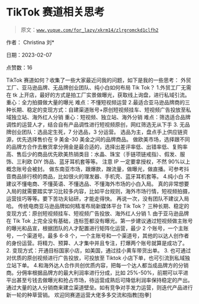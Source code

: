 # TikTok 赛道相关思考

> 原文：[`www.yuque.com/for_lazy/xkrm14/zlrgromckd1clfh2`](https://www.yuque.com/for_lazy/xkrm14/zlrgromckd1clfh2)

作者： Christina 刘*

日期：2023-02-07

点赞数：16

TikTok 赛道如何？收集了一些大家最近问我的问题，如下是我的一些思考： 外贸工厂、亚马逊品牌、无品牌创业团队、纯小白如何布局 Tik Tok？ 1.外贸工厂无需在 tk 上开店，最好的方式是拍工厂实景做曝光，获取线上询盘，进行私域引流。 重心：全力拍摄做大量的曝光 难点：不懂短视频运营 2.最适合亚马逊品牌商的三种长期、稳定的变现方式：自建渠道账号+原创短视频挂车、短视频广告投放至私域独立站、海外红人分销 重心：短视频、独立站、海外分销 难点：筛选适合品牌调性的运营人才，结合自有产品调性进行短视频原创，网红筛选无从下手 3\. 无品牌创业团队：选品定生死，7 分选品，3 分运营。 选品为主，盘点手上供应链资源，优先选择售价在 9 美金-30 美金之间的品牌商品。 做欧美市场，选择跟不同的品牌方合作去散货拿分佣金是最合适的，选择出差评率低、出错率低、复购率高、售后少的商品优先欧美热销类目：水晶、珠宝（手链项链戒指）、假发、服饰、三利欧 DIY 饰品、蓝牙耳机套等等。 注意 IP 一定要拿授权，不然 90%以上概念账号会被封。 做东南亚市场，跟爆款，蹭流量，做曝光，做直播。可参考抖音商品排行榜的商品，比如很火的理发器、手机壳、蓝牙耳机套等。 4.纯小白 不建议不懂电商、不懂英语、不懂选品、不懂海外市场的小白入局。 真的非常想要入局的就需要踏实学习比较多内容，比如平台规则，海外市场行情，短视频拍摄，运营技巧等等。要下苦功夫钻研，才能走得快。 再说一次，没有团队不建议入局哈。 传统电商亚马逊品牌如何精准布局新媒体平台 Tik Tok？ 三种长期、稳定的变现方式：原创短视频挂车、短视频广告投放、海外红人分销 1\. 由于亚马逊品牌在 Tik Tok 上完全没有基础，连标签都没有曝光。第一步建议通过短视频做主账号的曝光和品宣，根据团队的人才配置进行矩阵化运营，最少 2 个账号，一个主账号，一个渠道号。最多 6-8 个，一个主账号和一个渠道号，其他的以达人创作者的身份运营。将精力、预算、人才集中并且专注，打爆两个账号就算是成功了。 2\. 变现方式：开通目标国家小店，如美国，通过挂小黄车带货出单。 3. 也可通过对优质的原创视频进行广告投放，可投放至 Tiktok 小店下单，也可引流到私域独立站下单。 4.和海外达人合作共创优质内容，把每一个达人都当成品牌方的分销商。分佣率根据品牌方的最大利润率进行分成，比如 25%-50%，前期可以平进平出甚至亏钱去做曝光和抢占市场，待运营成熟后可降低利润率保持稳定的产出。通过大量的达人分销商来建立渠道壁垒。如有竞争对手发力运营，则迭代产品进行新一轮的种草营销。 欢迎同赛道运营大佬多多交流和指教[抱拳]


